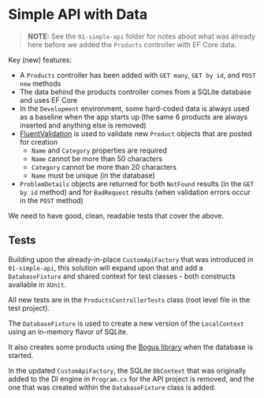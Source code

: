 # Simple API with Data

> **NOTE:** See the `01-simple-api` folder for notes about what was already
> here before we added the `Products` controller with EF Core data.

Key (new) features:

- A `Products` controller has been added with `GET many`, `GET by id`, and `POST new`
methods
- The data behind the products controller comes from a SQLite database and uses EF Core
- In the `Development` environment, some hard-coded data is always used as a baseline
when the app starts up (the same 6 products are always inserted and anything else is
removed)
- [FluentValidation](https://docs.fluentvalidation.net/en/latest/) is used to validate new `Product` objects that are posted for creation
  - `Name` and `Category` properties are required
  - `Name` cannot be more than 50 characters
  - `Category` cannot be more than 20 characters
  - `Name` must be unique (in the database)
- `ProblemDetails` objects are returned for both `NotFound` results (in
the `GET by id` method) and for `BadRequest` results (when validation errors occur in the `POST` method)

We need to have good, clean, readable tests that cover the above.

## Tests

Building upon the already-in-place `CustomApiFactory` that was introduced
in `01-simple-api`, this solution will expand upon that and add a `DatabaseFixture`
and shared context for test classes - both constructs available in `XUnit`.

All new tests are in the `ProductsControllerTests` class (root level file in the test
project).

The `DatabaseFixture` is used to create a new version of the `LocalContext`
using an in-memory flavor of SQLite.

It also creates some products using the [Bogus library](https://github.com/bchavez/Bogus)
when the database is started.

In the updated `CustomApiFactory`, the SQLite `DbContext` that was originally
added to the DI engine in `Program.cs` for the API project is removed, and the
one that was created within the `DatabaseFixture` class is added.
